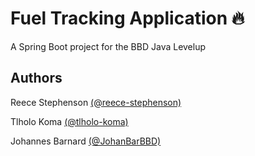 # Fuel Tracking Application :fire:

A Spring Boot project for the BBD Java Levelup

## Authors

Reece Stephenson
[(@reece-stephenson)](https://github.com/reece-stephenson)

Tlholo Koma
[(@tlholo-koma)](https://github.com/tlholo-koma)

Johannes Barnard
[(@JohanBarBBD)](https://github.com/JohanBarBBD)
